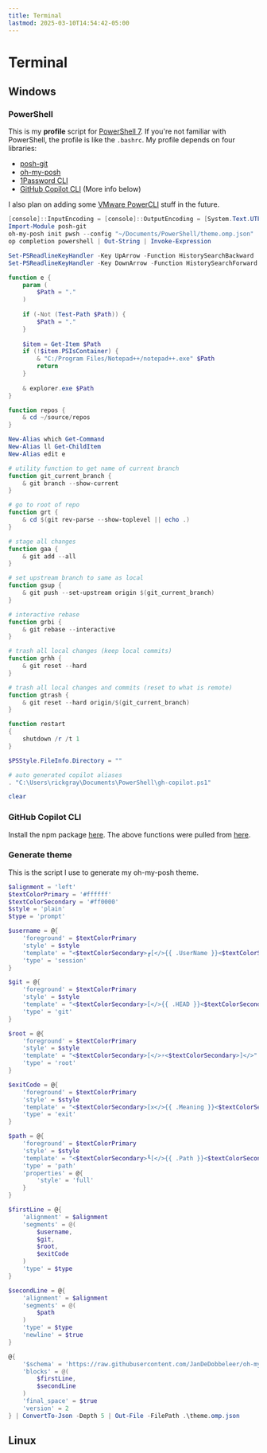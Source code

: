 ```yaml
---
title: Terminal
lastmod: 2025-03-10T14:54:42-05:00
---
```

# Terminal
## Windows
### PowerShell
This is my __profile__ script for [PowerShell 7](https://learn.microsoft.com/en-us/powershell/scripting/install/installing-powershell-on-windows). If you're not familiar with PowerShell, the profile is like the `.bashrc`. My profile depends on four libraries:
* [posh-git](http://dahlbyk.github.io/posh-git/)
* [oh-my-posh](https://ohmyposh.dev/)
* [1Password CLI](https://1password.com/downloads/command-line/)
* [GitHub Copilot CLI](https://githubnext.com/projects/copilot-cli) (More info below)

I also plan on adding some  [VMware PowerCLI](https://www.powershellgallery.com/packages/VMware.PowerCLI) stuff in the future.
```powershell
[console]::InputEncoding = [console]::OutputEncoding = [System.Text.UTF8Encoding]::new()
Import-Module posh-git
oh-my-posh init pwsh --config "~/Documents/PowerShell/theme.omp.json" | Invoke-Expression
op completion powershell | Out-String | Invoke-Expression

Set-PSReadlineKeyHandler -Key UpArrow -Function HistorySearchBackward
Set-PSReadlineKeyHandler -Key DownArrow -Function HistorySearchForward

function e {
	param (
		$Path = "."
	)
	
	if (-Not (Test-Path $Path)) {
		$Path = "."
	}
	
	$item = Get-Item $Path
	if (!$item.PSIsContainer) {
		& "C:/Program Files/Notepad++/notepad++.exe" $Path
		return
	}
	
	& explorer.exe $Path
}

function repos {
	& cd ~/source/repos
}

New-Alias which Get-Command
New-Alias ll Get-ChildItem
New-Alias edit e

# utility function to get name of current branch
function git_current_branch {
	& git branch --show-current
}

# go to root of repo
function grt {
	& cd $(git rev-parse --show-toplevel || echo .)
}

# stage all changes
function gaa {
	& git add --all
}

# set upstream branch to same as local
function gsup {
	& git push --set-upstream origin $(git_current_branch)
}

# interactive rebase
function grbi {
	& git rebase --interactive
}

# trash all local changes (keep local commits)
function grhh {
	& git reset --hard
}

# trash all local changes and commits (reset to what is remote)
function gtrash {
	& git reset --hard origin/$(git_current_branch)
}

function restart
{
	shutdown /r /t 1
}

$PSStyle.FileInfo.Directory = ""

# auto generated copilot aliases
. "C:\Users\rickgray\Documents\PowerShell\gh-copilot.ps1"

clear
```
### GitHub Copilot CLI
Install the npm package [here](https://www.npmjs.com/package/@githubnext/github-copilot-cli).  The above functions were pulled from [here](https://www.hanselman.com/blog/github-copilot-for-cli-for-powershell).
### Generate theme
This is the script I use to generate my oh-my-posh theme.
```powershell
$alignment = 'left'
$textColorPrimary = '#ffffff'
$textColorSecondary = '#ff0000'
$style = 'plain'
$type = 'prompt'

$username = @{
	'foreground' = $textColorPrimary
	'style' = $style
	'template' = "<$textColorSecondary>┏[</>{{ .UserName }}<$textColorSecondary>]</>"
	'type' = 'session'
}

$git = @{
	'foreground' = $textColorPrimary
	'style' = $style
	'template' = "<$textColorSecondary>[</>{{ .HEAD }}<$textColorSecondary>]</>"
	'type' = 'git'
}

$root = @{
	'foreground' = $textColorPrimary
	'style' = $style
	'template' = "<$textColorSecondary>[</>⚡<$textColorSecondary>]</>"
	'type' = 'root'
}

$exitCode = @{
	'foreground' = $textColorPrimary
	'style' = $style
	'template' = "<$textColorSecondary>[x</>{{ .Meaning }}<$textColorSecondary>]</>"
	'type' = 'exit'
}

$path = @{
	'foreground' = $textColorPrimary
	'style' = $style
	'template' = "<$textColorSecondary>┖[</>{{ .Path }}<$textColorSecondary>]></>"
	'type' = 'path'
	'properties' = @{
		'style' = 'full'
	}
}

$firstLine = @{
	'alignment' = $alignment
	'segments' = @(
		$username,
		$git,
		$root,
		$exitCode
	)
	'type' = $type
}

$secondLine = @{
	'alignment' = $alignment
	'segments' = @(
		$path
	)
	'type' = $type
	'newline' = $true
}

@{
	'$schema' = 'https://raw.githubusercontent.com/JanDeDobbeleer/oh-my-posh/main/themes/schema.json'
	'blocks' = @(
		$firstLine,
		$secondLine
	)
	'final_space' = $true
	'version' = 2
} | ConvertTo-Json -Depth 5 | Out-File -FilePath .\theme.omp.json
```
## Linux
